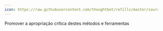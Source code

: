 ```yaml
---
icon: https://raw.githubusercontent.com/thoughtbot/refills/master/source/images/placeholder_logo_3.png
---
```


Promover a apropriação crítica destes métodos e ferramentas
